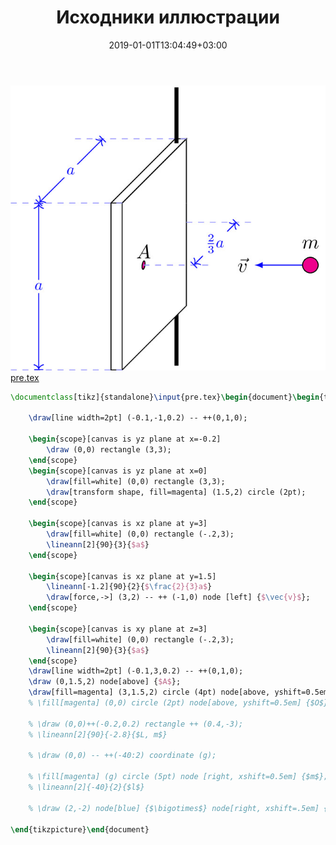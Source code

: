 ﻿---
title: "Исходники иллюстрации"
type: "notpost"
date:  2019-01-01T13:04:49+03:00
---
<a class="imag2" href="/cook/gallery/tikzpict_47488f6e1662d53d1fd0b56a0fdb8c80.tex"><img src="/cook/gallery/tikzpict_47488f6e1662d53d1fd0b56a0fdb8c80.pdf.jpg" alt=""></a>
<a href="/cook/gallery/pre">pre.tex</a>
```tex
\documentclass[tikz]{standalone}\input{pre.tex}\begin{document}\begin{tikzpicture}

	\draw[line width=2pt] (-0.1,-1,0.2) -- ++(0,1,0);

	\begin{scope}[canvas is yz plane at x=-0.2]
		\draw (0,0) rectangle (3,3);
	\end{scope}	
	\begin{scope}[canvas is yz plane at x=0]
		\draw[fill=white] (0,0) rectangle (3,3);
		\draw[transform shape, fill=magenta] (1.5,2) circle (2pt);
	\end{scope}

	\begin{scope}[canvas is xz plane at y=3]
		\draw[fill=white] (0,0) rectangle (-.2,3);
		\lineann[2]{90}{3}{$a$}
	\end{scope}	

	\begin{scope}[canvas is xz plane at y=1.5]
		\lineann[-1.2]{90}{2}{$\frac{2}{3}a$}
		\draw[force,->] (3,2) -- ++ (-1,0) node [left] {$\vec{v}$};
	\end{scope}	

	\begin{scope}[canvas is xy plane at z=3]
		\draw[fill=white] (0,0) rectangle (-.2,3);
		\lineann[2]{90}{3}{$a$}
	\end{scope}		
	\draw[line width=2pt] (-0.1,3,0.2) -- ++(0,1,0);
	\draw (0,1.5,2) node[above] {$A$};
	\draw[fill=magenta] (3,1.5,2) circle (4pt) node[above, yshift=0.5em] {$m$};
	% \fill[magenta] (0,0) circle (2pt) node[above, yshift=0.5em] {$O$};

	% \draw (0,0)++(-0.2,0.2) rectangle ++ (0.4,-3);
	% \lineann[2]{90}{-2.8}{$L, m$}

	% \draw (0,0) -- ++(-40:2) coordinate (g);

	% \fill[magenta] (g) circle (5pt) node [right, xshift=0.5em] {$m$};
	% \lineann[2]{-40}{2}{$l$}

	% \draw (2,-2) node[blue] {$\bigotimes$} node[right, xshift=.5em] {$\vec{N}$};

\end{tikzpicture}\end{document}
```